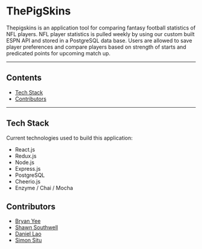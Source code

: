 # ThePigSkins

Thepigskins is an application tool for comparing fantasy football statistics of NFL players. NFL player statistics is pulled weekly by using our custom built ESPN API and stored in a PostgreSQL data base. Users are allowed to save player preferences and compare players based on strength of starts and predicated points for upcoming match up. 

--- 

## Contents 
* [Tech Stack](#techstack)
* [Contributors](#contributors)

---

## <a name="techstack"></a> Tech Stack
Current technologies used to build this application:
* React.js
* Redux.js
* Node.js
* Express.js
* PostgreSQL
* Cheerio.js
* Enzyme / Chai / Mocha 

## <a name="contributors"></a> Contributors 
* [Bryan Yee](https://github.com/bryanyee)
* [Shawn Southwell](https://github.com/shawn-southwell)
* [Daniel Lao](https://github.com/Dlaosb)
* [Simon Situ](https://github.com/ssitu001)